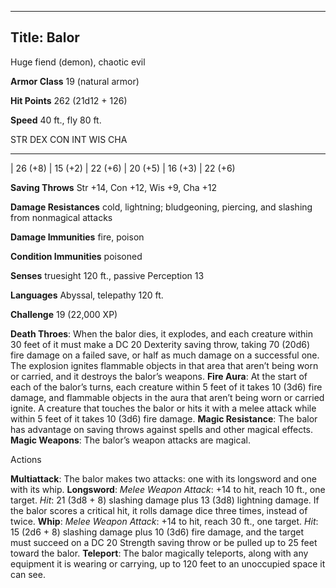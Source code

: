 -------------------------
Title: Balor
-------------------------


Huge fiend (demon), chaotic evil

**Armor Class** 19 (natural armor)

**Hit Points** 262 (21d12 + 126)

**Speed** 40 ft., fly 80 ft.

  STR         DEX         CON         INT         WIS         CHA
  ----------- ----------- ----------- ----------- ----------- -----------
  | 26 (+8)   | 15 (+2)   | 22 (+6)   | 20 (+5)   | 16 (+3)   | 22 (+6)

**Saving Throws** Str +14, Con +12, Wis +9, Cha +12

**Damage Resistances** cold, lightning; bludgeoning, piercing, and
slashing from nonmagical attacks

**Damage Immunities** fire, poison

**Condition Immunities** poisoned

**Senses** truesight 120 ft., passive Perception 13

**Languages** Abyssal, telepathy 120 ft.

**Challenge** 19 (22,000 XP)


**Death Throes**: When the balor dies, it explodes, and each
    creature within 30 feet of it must make a DC 20 Dexterity saving
    throw, taking 70 (20d6) fire damage on a failed save, or half as
    much damage on a successful one. The explosion ignites flammable
    objects in that area that aren’t being worn or carried, and it
    destroys the balor’s weapons.
**Fire Aura**: At the start of each of the balor’s turns, each
    creature within 5 feet of it takes 10 (3d6) fire damage, and
    flammable objects in the aura that aren’t being worn or
    carried ignite. A creature that touches the balor or hits it with a
    melee attack while within 5 feet of it takes 10 (3d6) fire damage.
**Magic Resistance**: The balor has advantage on saving throws
    against spells and other magical effects.
**Magic Weapons**: The balor’s weapon attacks are magical.


Actions

**Multiattack**: The balor makes two attacks: one with its longsword
    and one with its whip.
**Longsword**: *Melee Weapon Attack*: +14 to hit, reach 10 ft.,
    one target. *Hit*: 21 (3d8 + 8) slashing damage plus 13 (3d8)
    lightning damage. If the balor scores a critical hit, it rolls
    damage dice three times, instead of twice.
**Whip**: *Melee Weapon Attack*: +14 to hit, reach 30 ft.,
    one target. *Hit*: 15 (2d6 + 8) slashing damage plus 10 (3d6) fire
    damage, and the target must succeed on a DC 20 Strength saving throw
    or be pulled up to 25 feet toward the balor.
**Teleport**: The balor magically teleports, along with any
    equipment it is wearing or carrying, up to 120 feet to an unoccupied
    space it can see.

